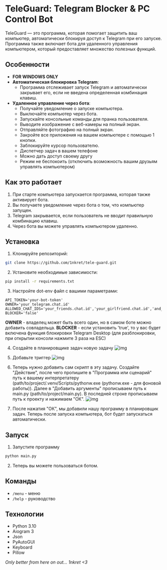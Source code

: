 # TeleGuard: Telegram Blocker & PC Control Bot

TeleGuard — это программа, которая помогает защитить ваш компьютер, 
автоматически блокируя доступ к Telegram при его запуске. Программа 
также включает бота для удаленного управления компьютером, который 
предоставляет множество полезных функций.

## Особенности
- **FOR WINDOWS ONLY**
- **Автоматическая блокировка Telegram**:
  - Программа отслеживает запуск Telegram и автоматически закрывает его, если не введена определенная комбинация клавиш.
- **Удаленное управление через бота**:
  - Получайте уведомление о запуске компьютера.
  - Выключайте компьютер через бота.
  - Запускайте консольные команды для пранка пользователя.
  - Выводите изображение с веб-камеры на полный экран.
  - Отправляйте фотографию на полный экран.
  - Закройте все приложения на вашем компьютере с помощью 1 кнопки.
  - Заблокируйте курсор пользователю.
  - Диспетчер задач в вашем телефоне
  - Можно дать доступ своему другу
  - Режим не беспокоить (отключить возможность вашим друзьям управлять компьютером)

## Как это работает
1. При старте компьютера запускается программа, которая также активирует бота.
2. Вы получаете уведомление через бота о том, что компьютер запущен.
3. Telegram закрывается, если пользователь не вводит правильную комбинацию клавиш.
4. Через бота вы можете управлять компьютером удаленно.

## Установка 

1. Клонируйте репозиторий:
```bash
git clone https://github.com/1nkret/tele-guard.git
```

2. Установите необходимые зависимости:
```bash
pip install -r requirements.txt
```

3. Настройте dot-env файл с вашими параметрами:
```env
API_TOKEN='your-bot-token'
OWNER='your_telegram.chat.id'
ALLOWED_CHAT_IDS='your_friends.chat.id','your_girlfriend.chat.id','and_more.chat.id'
BLOCKER='false'
```
**OWNER** - владелец может быть всего один, но в самом боте можно добавить совладельца.
**BLOCKER** - если установить 'true', то у вас будет включена функция блокировки
Telegram Desktop (для разблокировки, при открытии консоли нажмите 3 раза на ESC)

4. Создайте в планировщике задач новую задачу ![img](https://i.imgur.com/WtFLCUq.png)

5. Добавьте триггер ![img](https://i.imgur.com/sLhZlUp.png)

6. Теперь нужно добавить сам скрипт в эту задачу. Создайте "Действие", после чего пропишите в
"Программа или сценарий" путь к вашему интерпретатеру (path/to/project/.venv/Scripts/pythonw.exe 
(pythonw.exe - для фоновой работы)). Далее в "Добавить аргументы" прописываем путь к main.py
(path/to/project/main.py). В последней строке прописываем путь к проекту и нажимаем "ОК".
![img](https://i.imgur.com/vSiaj2C.png)

7. После нажатия "ОК", мы добавили нашу программу в планировщик задач. Теперь после запуска 
компьютера, бот будет запускаться автоматически.

## Запуск
1. Запустите программу
```bash
python main.py
```

2. Теперь вы можете пользоваться ботом.

## Команды
- `/menu` - меню
- `/help` - руководство

## Технологии
- Python 3.10
- Aiogram 3
- Json
- PyAutoGUI
- Keyboard
- Pillow

*Only better from here on out... 1nkret <3*
